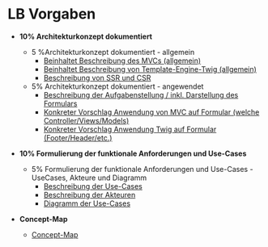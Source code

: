 # LB Vorgaben

- **10% Architekturkonzept dokumentiert**
    - 5 %Architekturkonzept dokumentiert - allgemein
        - [Beinhaltet Beschreibung des MVCs (allgemein)](MD/MVC.md)
        - [Beinhaltet Beschreibung von Template-Engine-Twig (allgemein)](MD/TWIG.md)
        - [Beschreibung von SSR und CSR](MD/CSRUNDSSR.md)
    - 5% Architekturkonzept dokumentiert - angewendet
        - [Beschreibung der Aufgabenstellung / inkl. Darstellung des Formulars](MD/ARCHITEKTURKONZEPT.md)
        - [Konkreter Vorschlag Anwendung von MVC auf Formular (welche Controller/Views/Models)](MD/ARCHITEKTURKONZEPT.md)
        - [Konkreter Vorschlag Anwendung Twig auf Formular (Footer/Header/etc.)](MD/ARCHITEKTURKONZEPT.md)

- **10% Formulierung der funktionale Anforderungen und Use-Cases**
    - 5% Formulierung der funktionale Anforderungen und Use-Cases - UseCases, Akteure und Diagramm
        - [Beschreibung der Use-Cases](MD/USECASES.md)
        - [Beschreibung der Akteuren](MD/USECASES.md)
        - [Diagramm der Use-Cases](MD/USECASES.md)

- **Concept-Map**
    - [Concept-Map](MD/CONCEPTMAP.md)